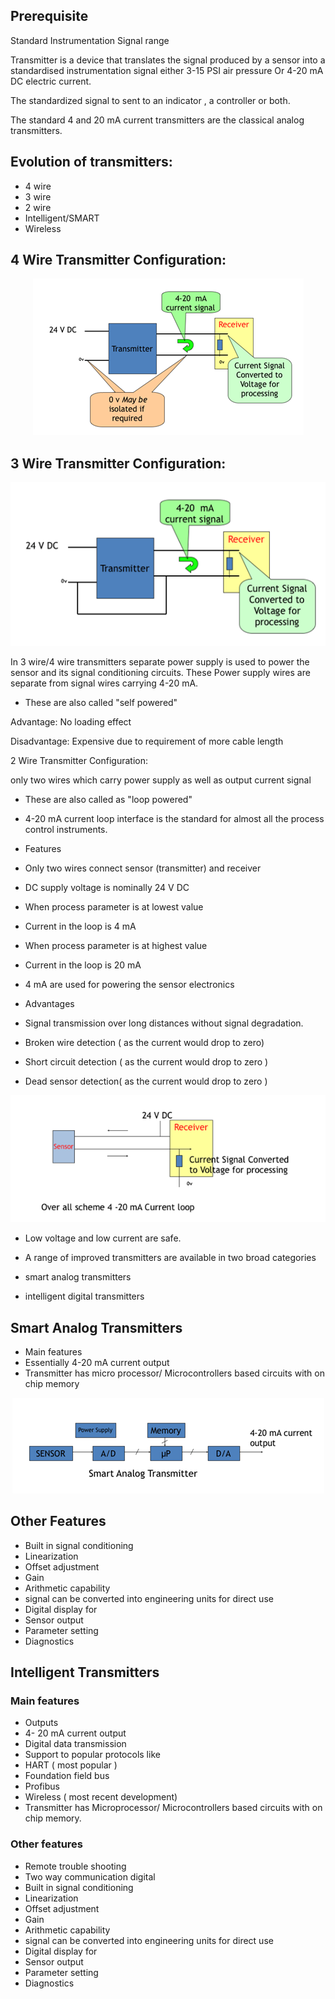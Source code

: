 ## Prerequisite
Standard Instrumentation Signal range

Transmitter is a device that translates the signal produced by a sensor into a standardised instrumentation signal either 3-15 PSI air pressure Or 4-20 mA DC electric current.

The standardized signal to sent to an indicator , a controller or both.

The standard 4 and 20 mA current transmitters are the classical analog transmitters.

## Evolution of transmitters:
* 4 wire
* 3 wire
* 2 wire
* Intelligent/SMART
* Wireless

## 4 Wire Transmitter Configuration:
<center><img src="images/img1.png" title="" /></center>

## 3 Wire Transmitter Configuration:
<center><img src="images/img2.png" title="" /></center>

In 3 wire/4 wire transmitters separate power supply is used to power the sensor and its signal conditioning circuits. These Power supply wires are separate from signal wires carrying 4-20 mA.

* These are also called "self powered"

Advantage: No loading effect

Disadvantage: Expensive due to requirement of more cable length

2 Wire Transmitter Configuration:

only two wires which carry power supply as well as output current signal

* These are also called as "loop powered"
* 4-20 mA current loop interface is the standard for almost all the process control instruments.
* Features
* Only two wires connect sensor (transmitter) and receiver
* DC supply voltage is nominally 24 V DC
* When process parameter is at lowest value
* Current in the loop is 4 mA
* When process parameter is at highest value
* Current in the loop is 20 mA
* 4 mA are used for powering the sensor electronics

* Advantages
* Signal transmission over long distances without signal degradation.
* Broken wire detection ( as the current would drop to zero)
* Short circuit detection ( as the current would drop to zero )
* Dead sensor detection( as the current would drop to zero )

<center><img src="images/img3.png" title="" /></center>

* Low voltage and low current are safe.

* A range of improved transmitters are available in two broad categories
* smart analog transmitters
* intelligent digital transmitters

## Smart Analog Transmitters
* Main features
* Essentially 4-20 mA current output
* Transmitter has micro processor/ Microcontrollers based circuits with on chip memory

<center><img src="images/img4.png" title="" /></center>

## Other Features
* Built in signal conditioning
* Linearization
* Offset adjustment
* Gain
* Arithmetic capability
* signal can be converted into engineering units for direct use
* Digital display for
* Sensor output
* Parameter setting
* Diagnostics

## Intelligent Transmitters
### Main features
* Outputs
* 4- 20 mA current output
* Digital data transmission
* Support to popular protocols like
* HART ( most popular )
* Foundation field bus
* Profibus
* Wireless ( most recent development)
* Transmitter has Microprocessor/ Microcontrollers based circuits with on chip memory.
### Other features
* Remote trouble shooting
* Two way communication digital
* Built in signal conditioning
* Linearization
* Offset adjustment
* Gain
* Arithmetic capability
* signal can be converted into engineering units for direct use
* Digital display for
* Sensor output
* Parameter setting
* Diagnostics




















